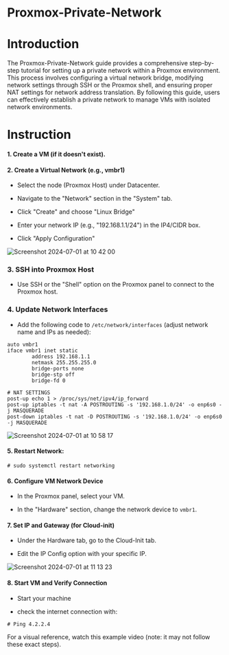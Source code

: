 # Proxmox-Private-Network

# Introduction

The Proxmox-Private-Network guide provides a comprehensive step-by-step tutorial for setting up a private network within a Proxmox environment. This process involves configuring a virtual network bridge, modifying network settings through SSH or the Proxmox shell, and ensuring proper NAT settings for network address translation. By following this guide, users can effectively establish a private network to manage VMs with isolated network environments.

# Instruction
#### 1. Create a VM (if it doesn't exist).

#### 2. Create a Virtual Network (e.g., vmbr1)

- Select the node (Proxmox Host) under Datacenter.

- Navigate to the "Network" section in the "System" tab.
  
- Click "Create" and choose "Linux Bridge"

- Enter your network IP (e.g., "192.168.1.1/24") in the IP4/CIDR box.

- Click "Apply Configuration"

![Screenshot 2024-07-01 at 10 42 00](https://github.com/adel-bz/Proxmox-Private-Network/assets/45201934/26af5bf1-dc10-4ef5-90ec-63832f328d06)


### 3. SSH into Proxmox Host
- Use SSH or the "Shell" option on the Proxmox panel to connect to the Proxmox host.
 
### 4. Update Network Interfaces
- Add the following code to ```/etc/network/interfaces``` (adjust network name and IPs as needed):
  
```
auto vmbr1
iface vmbr1 inet static
        address 192.168.1.1
        netmask 255.255.255.0
        bridge-ports none
        bridge-stp off
        bridge-fd 0

# NAT SETTINGS
post-up echo 1 > /proc/sys/net/ipv4/ip_forward
post-up iptables -t nat -A POSTROUTING -s '192.168.1.0/24' -o enp6s0 -j MASQUERADE
post-down iptables -t nat -D POSTROUTING -s '192.168.1.0/24' -o enp6s0 -j MASQUERADE
```

![Screenshot 2024-07-01 at 10 58 17](https://github.com/adel-bz/Proxmox-Private-Network/assets/45201934/86c269d1-e237-4688-91f3-70c3f9487a09)


#### 5. Restart Network:
```
# sudo systemctl restart networking
```

#### 6. Configure VM Network Device
- In the Proxmox panel, select your VM.

- In the "Hardware" section, change the network device to ```vmbr1```.

#### 7. Set IP and Gateway (for Cloud-init)
- Under the Hardware tab, go to the Cloud-Init tab.

- Edit the IP Config option with your specific IP.

![Screenshot 2024-07-01 at 11 13 23](https://github.com/adel-bz/Proxmox-Private-Network/assets/45201934/23b2d626-8e9b-4c70-a45f-f060b9e85b4b)


#### 8. Start VM and Verify Connection
- Start your machine

- check the internet connection with:

```
# Ping 4.2.2.4 
```

For a visual reference, watch this example video (note: it may not follow these exact steps).


